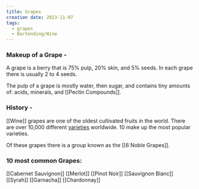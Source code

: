 ```yaml
---
title: Grapes
creation date: 2023-11-07
tags:
  - grapes
  - Bartending/Wine
---
```

### Makeup of a Grape - 
A grape is a berry that is 75% pulp, 20% skin, and 5% seeds. 
In each grape there is usually 2 to 4 seeds. 

The pulp of a grape is mostly water, then sugar, and contains tiny amounts of: acids, minerals, and [[Pectin Compounds]].
### History -
[[Wine]] grapes are one of the oldest cultivated fruits in the world. 
There are over 10,000 different [varieties](Variety) worldwide. 
10 make up the most popular varieties. 

Of these grapes there is a group known as the [[6 Noble Grapes]].

### 10 most common Grapes:
[[Cabernet Sauvignon]]
[[Merlot]]
[[Pinot Noir]]
[[Sauvignon Blanc]]
[[Syrah]]
[[Garnacha]]
[[Chardonnay]]